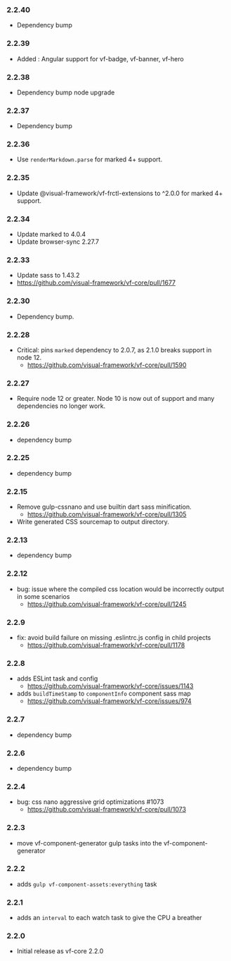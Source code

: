 ### 2.2.40

* Dependency bump

### 2.2.39

* Added : Angular support for vf-badge, vf-banner, vf-hero

### 2.2.38

* Dependency bump node upgrade

### 2.2.37

* Dependency bump

### 2.2.36

* Use `renderMarkdown.parse` for marked 4+ support.

### 2.2.35

* Update @visual-framework/vf-frctl-extensions to ^2.0.0 for marked 4+ support.

### 2.2.34

* Update marked to 4.0.4
* Update browser-sync 2.27.7

### 2.2.33

* Update sass to 1.43.2
* https://github.com/visual-framework/vf-core/pull/1677

### 2.2.30

* Dependency bump.

### 2.2.28

* Critical: pins `marked` dependency to 2.0.7, as 2.1.0 breaks support in node 12.
  * https://github.com/visual-framework/vf-core/pull/1590

### 2.2.27

* Require node 12 or greater. Node 10 is now out of support and many dependencies no longer work.

### 2.2.26

* dependency bump

### 2.2.25

* dependency bump

### 2.2.15

* Remove gulp-cssnano and use builtin dart sass minification.
  * https://github.com/visual-framework/vf-core/pull/1305
* Write generated CSS sourcemap to output directory.

### 2.2.13

- dependency bump

### 2.2.12

* bug: issue where the compiled css location would be incorrectly output in some scenarios
  * https://github.com/visual-framework/vf-core/pull/1245

### 2.2.9

- fix: avoid build failure on missing .eslintrc.js config in child projects
  - https://github.com/visual-framework/vf-core/pull/1178

### 2.2.8

- adds ESLint task and config
  - https://github.com/visual-framework/vf-core/issues/1143
- adds `buildTimeStamp` to `componentInfo` component sass map
  - https://github.com/visual-framework/vf-core/issues/974

### 2.2.7

- dependency bump

### 2.2.6

- dependency bump

### 2.2.4

- bug: css nano aggressive grid optimizations #1073
  - https://github.com/visual-framework/vf-core/pull/1073

### 2.2.3

- move vf-component-generator gulp tasks into the vf-component-generator

### 2.2.2

- adds `gulp vf-component-assets:everything` task

### 2.2.1

- adds an `interval` to each watch task to give the CPU a breather

### 2.2.0

- Initial release as vf-core 2.2.0
